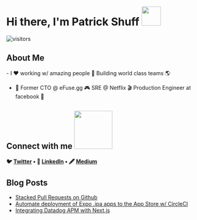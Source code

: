 <h1> Hi there, I'm Patrick Shuff <img src = "https://raw.githubusercontent.com/MartinHeinz/MartinHeinz/master/wave.gif" width = 50px> </h1>
<p align='center'>

![visitors](https://visitor-badge.glitch.me/badge?page_id=patrickshuff.patrickshuff)

<h2> About Me </h2>
- I ❤️  working w/ amazing people 🤩 Building world class teams 🌎

- 🚀 Former CTO @ eFuse.gg 🎮 SRE @ Netflix 🎬 Production Engineer at facebook 🐍


<h2> Connect with me <img src='https://raw.githubusercontent.com/ShahriarShafin/ShahriarShafin/main/Assets/handshake.gif' width="100px"> </h2>
<p align="center">
<strong>

🐦 [Twitter](http://www.twitter.com/patrickshuff) • 💼 [LinkedIn](https://www.linkedin.com/in/patrickshuff/) • 🖋️ [Medium](https://medium.com/@patrickshuff)

</strong>
</p>

<h2> Blog Posts </h2>

<!-- BLOG-POST-LIST:START -->
- [Stacked Pull Requests on Github](https://medium.com/efuse-engineering/stacked-pull-requests-on-github-663c91bfa135)
- [Automate deployment of Expo .ipa apps to the App Store w/ CircleCI](https://medium.com/@patrickshuff/automate-deployment-of-expo-ipa-apps-to-the-app-store-w-circleci-f7f4949e4876?source=user_profile---------1-------------------------------)
- [Integrating Datadog APM with Next.js](https://medium.com/@patrickshuff/using-datadog-apm-with-next-js-c38763e94db7?source=user_profile---------0-------------------------------)
<!-- BLOG-POST-LIST:END -->

